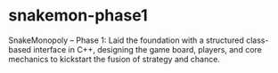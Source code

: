 # snakemon-phase1
SnakeMonopoly – Phase 1: Laid the foundation with a structured class-based interface in C++, designing the game board, players, and core mechanics to kickstart the fusion of strategy and chance.

